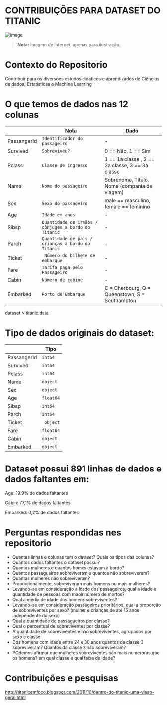 # CONTRIBUIÇÕES PARA DATASET DO TITANIC
![image](https://user-images.githubusercontent.com/95967979/145679664-9df8157d-9b92-44c4-9a32-9b8ece15f7e8.png)
> **Nota:** imagem de internet, apenas para ilustração.
 
# **Contexto do Repositorio**

Contribuir para os diversoes estudos didaticos e aprendizados de Ciências de dados, Estatísticas e Machine Learning


# **O que temos de dados nas 12 colunas**
|                |Nota                         |Dado                        |
|----------------|-------------------------------|-----------------------------|
|PassangerId|`Identificador do passageiro`            |-            |
|Survived          |`Sobreviveu?`            |0 == Não, 1 == Sim            |
|Pclass          |`Classe de ingresso`|1 == 1a classe , 2 == 2a classe, 3 == 3a classe|
|Name         |`Nome do passageiro`|Sobrenome, Titulo. Nome (compania de viagem)|
|Sex          |`Sexo do passageiro`|male == masculino, female == feminino|
|Age          |`Idade em anos`|-|
|Sibsp          |`Quantidade de irmãos / cônjuges a bordo do Titanic`|-|
|Parch          |`Quantidade de pais / crianças a bordo do Titanic`|-|
|Ticket          |` Número do bilhete de embarque`|-|
|Fare          |`Tarifa paga pelo Passageiro`|-|
|Cabin          |`Número de cabine`|-|
|Embarked          |`Porto de Embarque`|C = Cherbourg, Q = Queenstown, S = Southampton|
dataset > titanic.data


# **Tipo de dados originais do dataset:**
|                |Tipo                         |
|----------------|-------------------------------|
|PassangerId|`int64`            |
|Survived          |`int64`            |
|Pclass          |`int64`|
|Name          |`object`|
|Sex          |`object`|
|Age          |`float64`|
|Sibsp          |`int64`|
|Parch          |`int64`|
|Ticket          |` object`|
|Fare          |`float64`|
|Cabin          |`object`|
|Embarked          |`object`|


# **Dataset possui 891 linhas de dados e dados faltantes em:**

Age: 19.9% de dados faltantes

Cabin: 77,1% de dados faltantes

Embarked: 0,2% de dados faltantes

# **Perguntas respondidas nes repositorio**

- Quantas linhas e colunas tem o dataset? Quais os tipos das colunas?
- Quantos dados faltantes o dataset possui?
- Quantas mulheres e quantos homes estavam à bordo?
- Quantos passagueiros sobreviveram e quantos não sobreviveram?
- Quantas mulheres não sobreviveram?
- Proporcionalmente, sobreviveram mais homens ou mais mulheres?
- Levando-se em consideração a idade dos passageiros, qual a idade e quantidade de pessoas com maoir número de mortos?
- Qual a média de idade dos homens sobreviventes?
- Levando-se em consideração passageiros prioritários, qual a proporção de sobreviventes por sexo? (mulher e crianças de até 15 anos independente do sexo)
- Qual a quantidade de passagueiros por classe?
- Qual o percentual de sobreviventes por classe?
- A quantidade de sobreviventes e não sobreviventes, agrupados por sexo e classe
- Dos homens com idade entre 24 e 30 anos quantos da classe 3 sobreviveram? Quantos da classe 2 não sobreviveram?
- POdemos afirmar que mulheres sobreviventes são mais numeroras que os homens? em qual classe e qual faixa de idade?

# **Contribuições e pesquisas**

http://titanicemfoco.blogspot.com/2011/10/dentro-do-titanic-uma-visao-geral.html
